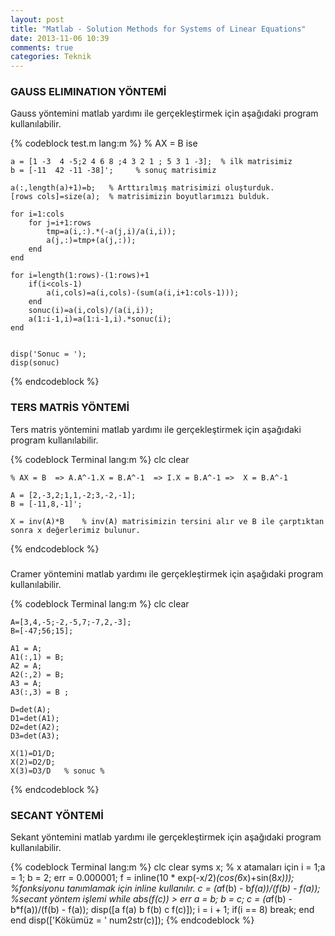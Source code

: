 ```yaml
---
layout: post
title: "Matlab - Solution Methods for Systems of Linear Equations"
date: 2013-11-06 10:39
comments: true
categories: Teknik
---
```


<h3><a>GAUSS ELIMINATION YÖNTEMİ </a></h3>

Gauss yöntemini matlab yardımı ile gerçekleştirmek için aşağıdaki program kullanılabilir.

{% codeblock test.m lang:m %}
	% AX = B ise
	
	a = [1 -3  4 -5;2 4 6 8 ;4 3 2 1 ; 5 3 1 -3];  % ilk matrisimiz
	b = [-11  42 -11 -38]';  	% sonuç matrisimiz 

	a(:,length(a)+1)=b;   % Arttırılmış matrisimizi oluşturduk.
	[rows cols]=size(a);  % matrisimizin boyutlarımızı bulduk.

	for i=1:cols
		for j=i+1:rows
			tmp=a(i,:).*(-a(j,i)/a(i,i));
			a(j,:)=tmp+(a(j,:));
		end
	end
	
	for i=length(1:rows)-(1:rows)+1
		if(i<cols-1)
			a(i,cols)=a(i,cols)-(sum(a(i,i+1:cols-1)));
		end
		sonuc(i)=a(i,cols)/(a(i,i));
		a(1:i-1,i)=a(1:i-1,i).*sonuc(i);
	end

	
	disp('Sonuc = ');
	disp(sonuc)

{% endcodeblock %}

<h3><a>TERS MATRİS YÖNTEMİ  </a></h3>

Ters matris yöntemini matlab yardımı ile gerçekleştirmek için aşağıdaki program kullanılabilir.

{% codeblock Terminal lang:m %}
	clc
	clear

	% AX = B  => A.A^-1.X = B.A^-1  => I.X = B.A^-1 =>  X = B.A^-1

	A = [2,-3,2;1,1,-2;3,-2,-1];
	B = [-11,8,-1]';

	X = inv(A)*B  	% inv(A) matrisimizin tersini alır ve B ile çarptıktan sonra x değerlerimiz bulunur.
{% endcodeblock %}

<h3><aCRAMER YÖNTEMİ   </a></h3>

Cramer yöntemini matlab yardımı ile gerçekleştirmek için aşağıdaki program kullanılabilir.

{% codeblock Terminal lang:m %}
	clc
	clear

	A=[3,4,-5;-2,-5,7;-7,2,-3];
	B=[-47;56;15];

	A1 = A;
	A1(:,1) = B;
	A2 = A;
	A2(:,2) = B;
	A3 = A;
	A3(:,3) = B ;

	D=det(A);
	D1=det(A1);
	D2=det(A2);
	D3=det(A3);

	X(1)=D1/D;
	X(2)=D2/D;
	X(3)=D3/D   % sonuc %
{% endcodeblock %}

<h3><a>SECANT YÖNTEMİ    </a></h3>

Sekant yöntemini matlab yardımı ile gerçekleştirmek için aşağıdaki program kullanılabilir.

{% codeblock Terminal lang:m %}
	clc
	clear
	syms x;  	% x atamaları için
	i = 1;a = 1;  b = 2;
	err = 0.000001;
	f = inline(10 * exp(-x/2)*(cos(6*x)+sin(8*x)));  %fonksiyonu tanımlamak için inline kullanılır.
	c = (a*f(b) - b*f(a))/(f(b) - f(a));   %secant yöntem işlemi
	while abs(f(c)) > err
		a = b;
		b = c;
		c = (a*f(b) - b*f(a))/(f(b) - f(a));
		disp([a f(a) b f(b) c f(c)]);
		i = i + 1;
		if(i == 8)
			break;
		end
	end
	disp(['Kökümüz = ' num2str(c)]);
{% endcodeblock %}

